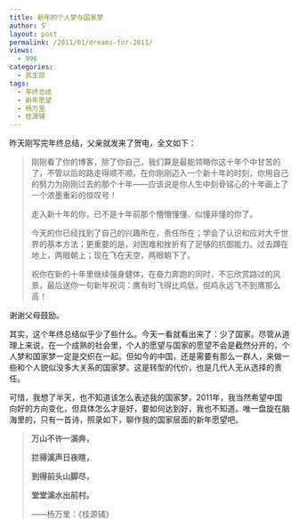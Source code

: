 ```yaml
---
title: 新年的个人梦与国家梦
author: S
layout: post
permalink: /2011/01/dreams-for-2011/
views:
  - 996
categories:
  - 民生部
tags:
  - 年终总结
  - 新年愿望
  - 杨万里
  - 桂源铺
---
```

昨天刚写完年终总结，父亲就发来了贺电，全文如下：

> 刚刚看了你的博客，除了你自己，我们算是最能领略你这十年个中甘苦的了，不管以后的路走得顺不顺，在你刚刚迈入一个新十年的时刻，你用自己的努力为刚刚过去的那个十年——应该说是你人生中刻骨铭心的十年画上了一个浓墨重彩的惊叹号！
> 
> 走入新十年的你，已不是十年前那个懵懵懂懂、似懂非懂的你了。
> 
> 今天的你已经找到了自己的兴趣所在，责任所在；学会了认识和应对大千世界的基本方法；更重要的是，对困难和挫折有了足够的抗御能力。过去蹲在地上，两眼朝上；现在飞在天空，两眼朝下了。
> 
> 祝你在新的十年里继续强身健体，在奋力奔跑的同时，不忘欣赏路过的风景，最后送你一句新年祝词：鹰有时飞得比鸡低，但鸡永远飞不到鹰那么高！

谢谢父母鼓励。

其实，这个年终总结似乎少了些什么。今天一看就看出来了：少了国家。尽管从道理上来说，在一个成熟的社会里，个人的愿望与国家的愿望不会是截然分开的，个人梦和国家梦一定是交织在一起。但如今的中国，还是需要有那么一群人，来做一些和个人貌似没多大关系的国家梦。这是转型的代价，也是几代人无从选择的责任。

可惜，我想了半天，也不知道该怎么表述我的国家梦。2011年，我当然希望中国向好的方向变化，但具体怎么才是好，要如何达到好，我也不知道。唯一盘旋在脑海里的，只有一首诗，照录如下，聊作我的国家层面的新年愿望吧。

> **万山不许一溪奔，**
> 
> **拦得溪声日夜暄，**
> 
> **到得前头山脚尽，**
> 
> **堂堂溪水出前村。**
> 
> ——杨万里：《桂源铺》